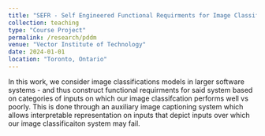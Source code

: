 ```yaml
---
title: "SEFR - Self Engineered Functional Requirments for Image Classification Systems"
collection: teaching
type: "Course Project"
permalink: /research/pddm
venue: "Vector Institute of Technology"
date: 2024-01-01
location: "Toronto, Ontario"
---
```


In this work, we consider image classifications models in larger software systems - and thus construct functional requirments for said system based on categories of inputs on which our image classifcation performs well vs poorly. This is done through an auxiliary image captioning system which allows interpretable representation on inputs that depict inputs over which our image classificaiton system may fail. 
